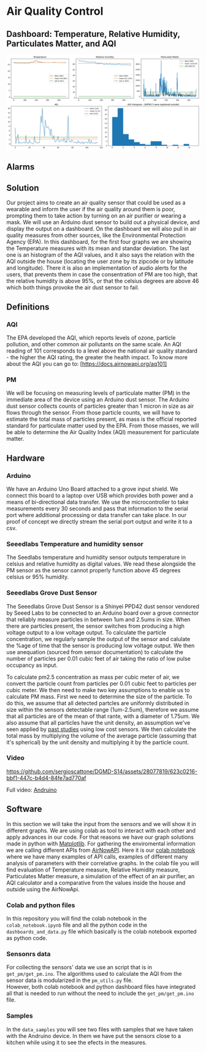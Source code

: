 # Air Quality Control

## Dashboard: Temperature, Relative Humidity, Particulates Matter, and AQI

![Dashboard](images/dashboard.png)

## Alarms



## Solution

Our project aims to create an air quality sensor that could be used as a wearable and inform the user if the air quality around them is poor, prompting them to take action by turning on an air purifier or wearing a mask. 
We will use an Arduino dust sensor to build out a physical device, and display the output on a dashboard. 
On the dashboard we will also pull in air quality measures from other sources, like the Environmental Protection Agency (EPA). 
In this dashboard, for the first four graphs we are showing the Temperature measures with its mean and standar deviation. 
The last one is an histogram of the AQI values, and it also says the relation with the AQI outside the house (locating the user zone by its zipcode or by latitude and longitude). 
There it is also an implementation of audio alerts for the users, that prevents them in case the consentration of PM are too high, that the relative humidity is above 95%, or that the celsius degrees are above 46 which both things provoke the air dust sensor to fail.

## Definitions

### AQI
The EPA developed the AQI, which reports levels of ozone, particle pollution, and other common air pollutants on the same scale. 
An AQI reading of 101 corresponds to a level above the national air quality standard - the higher the AQI rating, the greater the health impact. 
To know more about the AQI you can go to: [https://docs.airnowapi.org/aq101] 

### PM
We will be focusing on measuring levels of particulate matter (PM) in the immediate area of the device using an Arduino dust sensor. 
The Arduino dust sensor collects counts of particles greater than 1 micron in size as air flows through the sensor. 
From those particle counts, we will have to estimate the total mass of particles present, as mass is the official reported standard for particulate matter used by the EPA. 
From those masses, we will be able to determine the Air Quality Index (AQI) measurement for particulate matter. 

## Hardware

### Arduino

We have an Arduino Uno Board attached to a grove input shield. We connect this board to a laptop over USB which provides both power and a means of bi-directional data transfer. We use the microcontroller to take measurements every 30 seconds and pass that information to the serial port where additional processing or data transfer can take place. In our proof of concept we directly stream the serial port output and write it to a csv.

### Seeedlabs Temperature and humidity sensor

The Seedlabs temperature and humidity sensor outputs temperature in celsius and relative humidity
as digital values. We read these alongside the PM sensor as the sensor cannot properly function above 45 degrees celsius or 95% humidity. 

### Seeedlabs Grove Dust Sensor

The Seeedlabs Grove Dust Sensor is a Shinyei PPD42 dust sensor vendored by Seeed Labs to be connected to an  Arduino board over a grove connector that reliably measure particles in between 1um and 2.5ums in size. When there are particles present, the sensor switches from producing a high voltage output to a low voltage output. To calculate the particle concentration, we regularly sample the output of the sensor and  calulate the %age of  time that the sensor is producing low voltage output. We then use anequation (sourced from sensor documentation) to calculate the number of particles per 0.01 cubic feet of air taking the ratio of low pulse occupancy as input.

To calculate pm2.5 concentration as mass per cubic meter of air, we convert the particle count from particles per 0.01 cubic feet to particles per cubic meter. We then need to make two key assumptions to enable us to calculate PM mass. First we need to determine the size of the particle. To do this, we assume that all detected partcles are uniformly distributed in size within the sensors detectable range (1um-2.5um), therefore we assume that all particles are of  the mean of  that rante, with a diameter of 1.75um. We also assume that all particles have the unit density, an assumption we've seen applied by [past studies](https://academic.oup.com/annweh/article/50/8/843/154938) using low cost sensors. We then calculate the total mass by multiplying the volume of the average particle (assuming that it's spherical) by the unit density and multiplying it by the particle count.


### Video

https://github.com/sergioscattone/DGMD-S14/assets/28077819/623c0216-bbf1-447c-b4d4-84fe7ad770af

Full video: [Andruino](https://drive.google.com/file/d/1E_q9jlfPgq9t-DJUWl3hPuZjOScIvuit/view)

## Software

In this section we will take the input from the sensors and we will show it in different graphs.
We are using colab as tool to interact with each other and apply advances in our code. 
For that reasons we have our graph solutions made in python with [Matplotlib](https://matplotlib.org/). 
For gathering the enviromental information we are calling different APIs from [AirNowAPI](https://docs.airnowapi.org/). 
Here it is our [colab notebook](https://colab.research.google.com/drive/1L0fGcY5KhRBeFsvSIR6Plb1Gl8LK7w7u) where we have many examples of API calls, examples of different many analysis of parameters with their correlative graphs. 
In the colab file you will find evaluation of Temperature measure, Relative Humidity measure, Particulates Matter measure, a simulation of the effect of an air purifier, an AQI calculator and a comparative from the values inside the house and outside using the AirNowApi.

### Colab and python files 

In this repository you will find the colab notebook in the `colab_notebook.ipynb` file and all the python code in the `dashboards_and_data.py` file which basically is the colab notebook exported as python code.

### Sensonrs data

For collecting the sensors' data we use an script that is in `get_pm/get_pm.ino`. 
The algorithms used to calculate the AQI from the sensor data is modularized in the `pm_utils.py` file.  
However, both colab notebook and python dashboard files have integrated all that is needed to run without the need to include the `get_pm/get_pm.ino` file.

### Samples

In the `data_samples` you will see two files with samples that we have taken with the Andruino device. In them we have put the sensors close to a kitchen while using it to see the efects in the measures.
